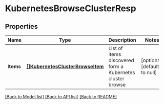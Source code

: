 # KubernetesBrowseClusterResp

## Properties
Name | Type | Description | Notes
------------ | ------------- | ------------- | -------------
**Items** | [**[]KubernetesClusterBrowseItem**](KubernetesClusterBrowseItem.md) | List of items discovered form a Kubernetes cluster browse | [optional] [default to null]

[[Back to Model list]](../README.md#documentation-for-models) [[Back to API list]](../README.md#documentation-for-api-endpoints) [[Back to README]](../README.md)


